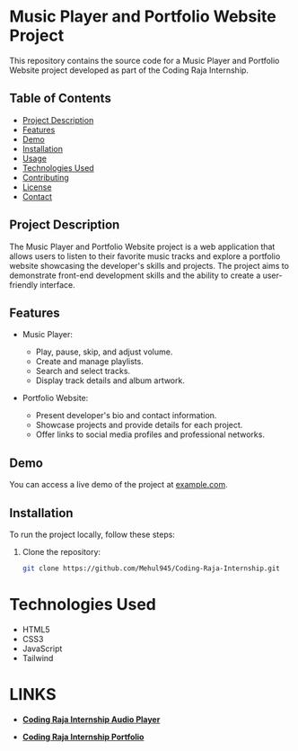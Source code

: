 # Music Player and Portfolio Website Project

This repository contains the source code for a Music Player and Portfolio Website project developed as part of the Coding Raja Internship.

## Table of Contents

- [Project Description](#project-description)
- [Features](#features)
- [Demo](#demo)
- [Installation](#installation)
- [Usage](#usage)
- [Technologies Used](#technologies-used)
- [Contributing](#contributing)
- [License](#license)
- [Contact](#contact)

## Project Description

The Music Player and Portfolio Website project is a web application that allows users to listen to their favorite music tracks and explore a portfolio website showcasing the developer's skills and projects. The project aims to demonstrate front-end development skills and the ability to create a user-friendly interface.

## Features

- Music Player:
  - Play, pause, skip, and adjust volume.
  - Create and manage playlists.
  - Search and select tracks.
  - Display track details and album artwork.

- Portfolio Website:
  - Present developer's bio and contact information.
  - Showcase projects and provide details for each project.
  - Offer links to social media profiles and professional networks.

## Demo

You can access a live demo of the project at [example.com](https://www.example.com).

## Installation

To run the project locally, follow these steps:

1. Clone the repository:

   ```bash
   git clone https://github.com/Mehul945/Coding-Raja-Internship.git
   ```

# Technologies Used
- HTML5
- CSS3
- JavaScript
- Tailwind

# LINKS
- [**Coding Raja Internship Audio Player**](https://mehul945.github.io/Coding-Raja-Internship/audio%20player/)

- [**Coding Raja Internship Portfolio**](https://mehul945.github.io/Coding-Raja-Internship/PortFolio/)

